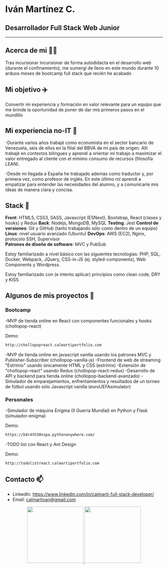 # Iván Martínez C.  
## Desarrollador Full Stack Web Junior

---

## Acerca de mi :raising_hand_man:

Tras incursionar incursionar de forma autodidacta en el desarrollo web (durante el confinamiento), me sumergí de lleno en este mundo durante 10 arduos meses de bootcamp full stack que recién he acabado

## Mi objetivo :airplane:
Convertir mi experiencia y formación en valor relevante para un equipo que me brinde la oportunidad de poner de dar mis primeros pasos en el mundillo
 
## Mi experiencia no-IT :bank:

-Durante varios años trabajé como economista en el sector bancario de Venezuela, seis de ellos en la filial del BBVA de mi país de origen. 
Allí trabajé en contextos bilingues y aprendí a orientar mi trabajo a maximizar el valor entregado al cliente con el mínimo consumo de recursos 
(filosofía LEAN). 

-Desde mi llegada a España he trabajado además como traductor y, por primera vez, como profesor de inglés. En este último rol aprendí a empatizar para entender las necesidades del alumno, y a comunicarle mis ideas de manera clara y concisa.

## Stack :martial_arts_uniform:

**Front**: HTML5, CSS3, SASS, Javascript (ESNext), Bootstrap, React (clases y hooks) y Redux
**Back**: Nodejs, MongoDB, MySQL
**Testing**: Jest
**Control de versiones**: Git y GitHub (tanto trabajando sólo como dentro de un equipo)
**Linux**: nivel usuario avanzado (Ubuntu)
**DevOps**: AWS (EC2), Nginx, protocolo SSH, Supervisor  
**Patrones de diseño de software**: MVC y PubSub

Estoy familiarizado a nivel básico con las siguientes tecnologías: PHP, SQL, Docker, Webpack, JQuery, CSS-in-JS (ej. styled-components), Web Components y Wordpress.

Estoy familiarizado con (e intento aplicar) principios como clean code, DRY y KISS

## Algunos de mis proyectos :mega: 

### Bootcamp
-MVP de tienda online en React con componentes funcionales y hooks (chollopop-react)

Demo:

```sh
http://chollopopreact.calmartiportfolio.com
```

-MVP de tienda online en javascript vanilla usando los patrones MVC y Publisher-Subscriber (chollopop-vanilla-js)
-Frontend de web de streaming "Estrimix" usando únicamente HTML y CSS (estrimix)
-Extensión de "chollopop-react" usando Redux (chollopop-react-redux)
-Desarrollo de API y backend para tienda online (chollopop-backend-avanzado)
-Simulador de emparejamientos, enfrentamientos y resultados de un torneo de fútbol usando sólo Javascript vanilla (euroUEFAsimulator)

### Personales
-Simulador de máquina Enigma (II Guerra Mundial) en Python y Flask (simulador-enigma)

Demo:
```sh
https://b4r4th30nspa.pythonanywhere.com/
```
-TODO list con React y Ant Design

Demo:
```sh
http://todolistreact.calmartiportfolio.com
```

## Contacto  📫
- LinkedIn: https://www.linkedin.com/in/calmarti-full-stack-developer/
- Email: calmartivan@gmail.com

<!--**calmarti/calmarti** is a ✨ _special_ ✨ repository because its `README.md` (this file) appears on your GitHub profile.-->


<p align="center">
<a href="https://github.com/[calmarti]">
  <img height="180em" src="https://github-readme-stats-eight-theta.vercel.app/api?username=calmarti&show_icons=true&theme=algolia&include_all_commits=true&count_private=true"/>
  <img height="180em" src="https://github-readme-stats-eight-theta.vercel.app/api/top-langs/?username=calmarti&layout=compact&langs_count=8&theme=algolia"/>
</a>
</p>
